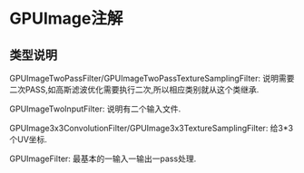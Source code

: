 # GPUImage注解

## 类型说明

GPUImageTwoPassFilter/GPUImageTwoPassTextureSamplingFilter: 说明需要二次PASS,如高斯滤波优化需要执行二次,所以相应类别就从这个类继承.

GPUImageTwoInputFilter: 说明有二个输入文件.

GPUImage3x3ConvolutionFilter/GPUImage3x3TextureSamplingFilter: 给3*3个UV坐标.

GPUImageFilter: 最基本的一输入一输出一pass处理.
